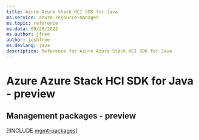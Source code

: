 ```yaml
---
title: Azure Azure Stack HCI SDK for Java
ms.service: azure-resource-manager
ms.topic: reference
ms.data: 09/28/2022
ms.author: jfree
author: joshfree
ms.devlang: java
description: Reference for Azure Azure Stack HCI SDK for Java
---
```

# Azure Azure Stack HCI SDK for Java - preview

## Management packages - preview
[!INCLUDE [mgmt-packages](azure-stack-hci-mgmt-index.md)]